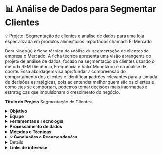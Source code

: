 # 📊  Análise de Dados para Segmentar Clientes 

💡 Projeto: Segmentação de clientes e análise de dados para uma loja especializada em produtos alimentícios importados chamada El Mercado

Bem-vindo(a) à ficha técnica da análise de segmentação de clientes da empresa o Mercado. A ficha técnica apresenta uma visão abrangente do projeto de análise de dados, focado na segmentação de clientes usando o método RFM (Recência, Frequência e Valor Monetário) e na análise de coorte. 
Essa abordagem visa aprofundar a compreensão do comportamento dos clientes e identificar padrões relevantes para a tomada de decisões estratégicas, pois ao entender melhor quem são os clientes e como eles se comportam, podemos tomar decisões mais informadas e estratégicas que impulsionam o crescimento do negócio.


**Título do Projeto**
Segmentação de Clientes


<details>
<summary><b>Objetivo</b></summary>
  
O objetivo deste projeto é realizar uma análise abrangente de segmentação de clientes, utilizando métricas essenciais como RFM (Recency, Frequency, Monetary) e análise de coorte. Através desta análise, busquei entender mais profundamente o comportamento dos  clientes, identificando padrões de compra, preferências e tendências. Esses insights são fundamentais para adaptar estratégias de marketing de forma precisa e eficaz, permitindo direcionar melhorias específicas para grupos de clientes de acordo com suas necessidades e características distintas.

Este projeto reveste-se de uma importância crucial para a loja o Mercado, especializada em produtos alimentícios importados, que enfrenta desafios constantes na compreensão das preferências mutáveis de seus clientes. A necessidade de fidelizar esses clientes é premente, e para superar esse desafio, a empresa busca identificar onde investir seus esforços. Portanto, esta análise é de grande relevância para orientar as estratégias de negócio e impulsionar o sucesso da empresa no mercado competitivo de alimentos importados.
</details>

<details>
<summary><b>Equipe</b></summary>

Trabalhei de forma independente neste projeto, assumindo todas as responsabilidades, desde o planejamento até a execução e análise dos resultados. Apesar de ser um projeto individual, busquei feedback de colegas e auxílio quando necessário, priorizando a entrega de qualidade. Mesmo atuando sozinha, reconheço a importância da aprendizagem colaborativa e valorizo as contribuições de outras colegas ao buscar insights e perspectivas externas e diferentes. A capacidade de gerenciar todas as etapas do projeto de forma independente me proporcionou um valioso aprendizado e desenvolvimento de habilidades em diversas áreas, desde análise de dados até comunicação eficaz, ao mesmo tempo em que pude perceber a importância da colaboração para enriquecer o resultado final.

</details>

<details>
<summary><b>Ferramentas e Tecnologia</b></summary>

Durante o desenvolvimento deste projeto, foram utilizadasferramentas e tecnologias para coleta, análise e visualização de dados. Algumas das principais incluem:

**Planilhas Eletrônicas (Spreadsheets):**

- Utilizei planilhas eletrônicas para importar, limpar e tratar os dados iniciais, realizar cálculos de métricas e manipulações além de criar variáveis, aplicar fórmulas e criar tabelas dinâmicas para análises de criação de gráficos e dashboard interativo através do filtro de segmentação.

**Looker Studio:**

- O Looker Studio foi a principal ferramenta de visualização e análise de dados utilizada neste projeto. Através do Looker, criei dashboards interativos e personalizados que permitiram explorar os dados de forma dinâmica e extrair insights valiosos para apresentação dos resultados das análises realizadas.


</details>


<details>
<summary><b>Processamento de dados</b></summary>


<details>
<summary><b>Obtenção de dados</b></summary>
  
Os dados dos clientes foram obtidos, através do google planilhas, realizei uma cópia e depois importei todos os dados para uma planilha onde seria feita a análise visando não apagar ou danificar a base de dados origem
Importei os dados para uma nova planilha de forma automatizada através da fórmula IMPORTRANGE, trouxe as 3 planilhas sendo: clientes, transacoes, e resumo compras inseri cada uma em abas diferentes para realizar o tratamento na base de dados.

</details>

<details>
<summary><b> Limpeza dos dados</b></summary>

Antes da análise, os dados passaram por um processo de limpeza para lidar com inconsistências, erros e valores ausentes, isso incluiu:

- **Remoção de registros duplicados**:  Identifiquei 9 valores duplicados na tabela resumo_compra**s** na coluna id_cliente, através da formatação condicional,  retirei os valores duplicados com a fórmula ARRAY E UNIQUE
- **Tratamento de valores ausentes (nulos):**  Para tratar valores ausentes na tabela de clientes, identifiquei 24 compradores sem informação de salário. Optei por preencher esses campos com a mediana dos salários existentes, a fim de manter a consistência na base de dados e evitar distorções na distribuição dos dados. Essa abordagem foi escolhida para garantir que a falta de informação não prejudicasse a análise futura, especialmente ao criar gráficos, onde a presença de valores ausentes poderia distorcer a representação visual dos dados. Para realizar esse tratamento, utilizei fórmulas como "contar vazio", "mediana" e "SE", combinadas com a função "colar valores", aplicando a mediana nos campos vazios e garantindo a integridade dos dados de salário.

Ao identificar na tabela de transações a presença de 7 compradores sem IDs, utilizei a função "contar vazio" para verificá-los. Neste contexto, decidi excluir esses registros, uma vez que não contribuiriam para o propósito da análise em questão. A exclusão desses registros sem IDs foi uma medida adotada para garantir a integridade e a precisão dos dados utilizados na análise das transações.
- **Inconsistências:** Identifiquei na base de dados a presença de 10 usuários que possuíam cadastro, mas não tinham registros de compras, o que foi considerado um outlier para o propósito da análise em questão. Optei por remover esses usuários das tabelas de resumo de compras e clientes, como uma medida para eliminar essa inconsistência e manter a integridade dos dados utilizados na análise. Essa abordagem foi considerada válida para corrigir o problema, uma vez que preservou a qualidade dos dados sem comprometer a análise. No entanto, esses clientes foram mantidos em uma base separada e não tratada, caso fossem necessários para referência futura. Os IDs dos clientes excluídos foram: 5376, 8475, 5555, 3955, 10749, 6862, 11110, 4931, 9931 e 11181. Essa ação foi realizada apenas na tabela de análise em que estava trabalhando, sem afetar a fonte original de dados.

Na base de clientes, identifiquei a presença de 3 clientes com idades de 122, 123 e 129 anos, valores consideravelmente elevados. Embora essas idades possam parecer improváveis, optei por mantê-las na análise. A decisão de reter esses registros se deve ao fato de que, apesar das idades incomuns, todas as outras informações desses clientes estão disponíveis e eles possuem histórico de compras, o que os torna relevantes para a análise. Além disso, considerei a possibilidade de que essas idades incomuns pudessem ser resultado de erros de preenchimento ou entrada de dados. No entanto, a idade em si não é um fator crítico que impactaria negativamente na análise em questão. Portanto, decidi manter esses registros para preservar a integridade e completude dos dados, garantindo que todas as informações relevantes fossem consideradas durante a análise.

Para unir as tabelas, utilizei as funções QUERY e PROCV para consolidar todas as informações em uma única tabela. Através da função QUERY, selecionei os dados relevantes de todas as tabelas e os organizei conforme necessário. Em seguida, utilizei a função PROCV para buscar informações adicionais de outras tabelas com base em chaves de identificação comuns, garantindo a integridade e a precisão dos dados consolidados. Essa abordagem permitiu criar uma visão unificada e coesa de todos os dados, facilitando a análise e a obtenção de insights significativos.

- **Criei tabelas dinâmicas para resumir dados em variáveis categóricas -** criei tabelas dinâmicas para condensar informações em variáveis categóricas relevantes, abrangendo aspectos como por exemplo nível de escolaridade predominante, estado civil, renda média anual dos clientes, número médio de filhos, média salarial por nível de educação e valor gasto por categoria, entre outros aspectos significativos. Essa abordagem permite uma análise mais precisa e acessível dos dados, proporcionando insights essenciais para tomadas de decisão estratégicas.

</details>

<details>
<summary><b> Transformação dos dados</b></summary>

Após a limpeza inicial, os dados foram transformados para realizar a  análise de segmentação de clientes. Isso pode incluir:

- **Tabelas dinâmicas e gráficos:** Na aba "Tabela Resumo", incluí tabelas dinâmicas que sintetizam as respostas às perguntas feitas sobre o perfil dos clientes. Além disso, criei gráficos para visualizar de forma clara e acessível informações como o nível de escolaridade predominante, estado civil, renda média anual dos clientes, número médio de filhos e média salarial por nível de educação, entre outros. Essas tabelas e gráficos proporcionam uma compreensão abrangente do perfil demográfico dos clientes, facilitando a identificação de padrões e tendências importantes para a estratégia de negócios.
- **Quartil:** Calculei os quartis para segmentar os clientes em grupos com base nas métricas RFM (Recency, Frequency, Monetary).ara isso, criei uma tabela auxiliar com a coluna "Posição Quartil", numerada de 1 a 4, e utilizei a fórmula do quartil para calcular a posição RFM. Esse processo gerou um número limite no intervalo de valores, que pude utilizar como pontuação para definir as classificações posteriormente. Essa abordagem possibilitou uma segmentação mais precisa dos clientes, permitindo uma análise mais detalhada de seus comportamentos e necessidades.
- **Cálculo das métricas RFM (Recency, Frequency, Monetary):** No cálculo das métricas RFM (Recency, Frequency, Monetary) para cada cliente, levei em consideração suas transações  passadas e calculei individualmente cada valor conforme descrito abaixo:

**Recência (R):** Determinei a recência com base na data da última transação do cliente em relação ao último dia de compra registrado na base de dados. Como a base de dados se estendia até 31/12/2022 e alguns clientes haviam realizado compras até o último dia disponível, utilizei a data fictícia de 01/01/2023 na fórmula. Essa abordagem garantiu que os clientes não fossem penalizados com uma recência excessiva devido à falta de registros mais recentes além do último dia da base de dados.

**Frequência (F):** No cálculo da frequência, utilizei a contagem de transações por cliente, utilizando a fórmula "Contar Se", a fim de determinar quantas compras cada cliente realizou desde sua data de cadastro. Essa abordagem proporcionou uma medida da frequência de compras de cada cliente ao longo do tempo, permitindo uma avaliação clara de seu engajamento e atividade dentro do período de análise.

**Monetário (M):** utilizei o total de compras de cada cliente para determinar quanto ele já gastou na empresa. Essa abordagem proporcionou uma medida direta do valor monetário que cada cliente contribuiu para o negócio, permitindo uma análise detalhada do seu comportamento de compra e do seu impacto financeiro.

Além disso, criei uma métrica de média entre frequência e monetário, considerando que essas duas métricas estão correlacionadas. Essa média proporcionou uma perspectiva mais abrangente sobre o comportamento dos clientes, permitindo uma análise mais detalhada sobre como essas métricas se relacionam e como influenciam o desempenho geral do cliente.


</details>

</details>

<details>
<summary><b> Métodos e Técnicas </b></summary>

Nesta fase, vou descrever as técnicas e metodologias utilizadas na análise de segmentação de clientes, destacando os métodos estatísticos empregados para extrair insights significativos dos dados

- **Segmentação de Clientes**
Utilizei a técnica RFM (Recency, Frequency, Monetary) para segmentar a base de clientes em grupos distintos com base em seu comportamento de compra
Os clientes foram classificados em diferentes segmentos com base na Recência de suas compras, na Frequência com que fazem compras e no valor Monetário gasto em suas transações/compras
- **Análise de Coorte**

Realizei uma análise de coorte para entender o comportamento de compra dos clientes ao longo do tempo

Agrupei os clientes com base no momento em que realizaram seu cadastro e sua primeira compra e analisei como seu comportamento de compra evoluiu ao longo dos meses

Essa análise me proporcionou insights sobre padrões de retenção de clientes e potenciais mudanças nas preferências de compra ao longo do tempo. Pude identificar quantos clientes efetuaram sua primeira compra no mês de cadastro e observar quando retornaram para fazer novas compras ou deixaram de comprar

- **Validação e Interpretação dos Resultados**

Validei os resultados da segmentação de clientes e análise de coorte utilizando técnicas estatísticas apropriadas (média, mediana e moda), e testes através de formulas se, para confirmar se aquele resultado  é verdadeiro ou não  com base em alguns parâmetros criados 

Com base nos dados fornecidos interpretei os insights obtidos à luz dos objetivos do negócio, identificando oportunidades de melhoria e ação com base nos resultados da análise

- **Visualização de Dados**

Utilizei  visualizações de dados , como gráficos de barra, coluna, linha, histogramas e mapas de calor, pizza, entre outros, para comunicar os resultados da análise de forma clara e acessível

As visualizações foram realizadas para destacar padrões e tendências nos dados com objetivo de facilitar a compreensão e interpretação dos gráficos, as visualizações foram criadas no Goolgle sheets e Looker Studio.


</details>

<details>
<summary><b>  💡 Conclusões e Recomendações </b></summary>
Após a análise, destaquei alguns pontos relevantes que podem trazer um retorno significativo para a empresa:

**Tendência de compra:** observando a série histórica o número de transações de 22.121 online e física identifiquei um aumento no intervalo do 2 º semestre de 2021 até o 1º semestre de 2022. Isso pode indicar uma mudança no comportamento dos clientes ou uma sazonalidade.

**Preferência por compras na loja física**: Cerca de 60% dos clientes  preferem comprar na loja física, especialmente os adultos com idade entre 30 e 59 anos e idosos com mais de 60 anos, cuja maioria compõe o público-alvo, e esse público tem uma tendência a não gostar muito do online preferem a loja física.

Por ser um publico com idade relativamente alta o consumo por produtos como vinho e carne se destacam , são produtos importados mais difíceis de ser encontrados por isso os clientes optam por por apreciar e valorizar esses produtos.

**Perfil demográfico dos clientes:** A maioria dos clientes são adultos (68%) e idosos (31%), , muitos dos quais possuem ensino superior completo ou pós-graduação, refletindo em um salário médio anual considerável de 52.181U$.Após pesquisar sobre o assunto descobri que geralmente o publico que tem mais estudo são os que geralmente tem maiores salários.

**Baixa adesão a campanha de marketing:** A campanha teve uma adesão de apenas 15% dos clientes, somente esse percentual de clientes responderam, Sugiro mudar a estratégia, oferecendo incentivos como descontos ou brindes para aumentar a participação.

**Segmentação RFM (Recência), (Frequência) e (Monetário):**  identifiquei o comportamento desses clientes com base em seu histórico de compra e minhas sugestões e análise foi:

**Maiores clientes em quantidade:** Para nossos maiores clientes em termos de quantidade o leal se destacou com 38% dos clientes classificados, esses clientes tem um bom gasto em produtos e frequência 

💡Sugestão para esse cliente: 
oferecer produtos de maior valor pois tendem a responder bem, e ter um bom gasto em produtos

a nossa outra maior classificação é o potencial leal que são clientes  recentes, que gastaram um bom valor e já compraram mais de uma vez 

💡Sugestão para esse cliente: 
podemos oferecer programas de fidelidade e promoções para engajar eles

**Representatividade:** Somando as duas classificações temos mais de 50% dos clientes sendo leal e potencial legal isso explica um pouco sobre o comportamento de compras

**Cliente em risco de perda:** Precisamos direcionar nossos esforços para os clientes que estão "Hibernando", ou seja, que não realizaram compras há muito tempo, e os "Prestes a Dormir", cuja recência, frequência e valor monetário estão abaixo da média. É crucial engajá-los para evitar a perda desses clientes. Além disso, os clientes em "Risco de Perda", que já gastaram consideravelmente e compraram com frequência, mas não realizam compras há algum tempo, precisam ser reconquistados**.**

A análise de coorte revela que muitos clientes se cadastram e até fazem compras inicialmente, mas acabam deixando de comprar. Isso evidencia um problema na retenção desses clientes, e para recuperá-los, precisamos implementar campanhas personalizadas. Essas campanhas podem incluir descontos especiais, programas de renovação com vantagens exclusivas, como notificações sobre novos produtos ou brindes para clientes com maior volume de compras, incentivando-os a voltar a comprar conosco e não buscar alternativas na concorrê**ncia.**

**Monetário: Observando o aspecto** monetário  é evidente que nossos clientes em destaque, classificados como "Leal" representam 67% do total, enquanto os em "Risco de Perda" representam 14%. O risco de perda têm um ticket médio em torno de $144 , em comparação com o ticket médio total de $122, isso demonstra que tanto o cliente leal quanto o risco de perda  são valiosos e vale a pena investir em estratégias de retenção personalizadas para mantê-los engajados e satisfeitos com nossos produtos.

💡Sugestão para esses clientes em aspectos monetários:  

Para garantir a retenção desses clientes em específico, é crucial implementar campanhas personalizadas e oferecer descontos especiais, com foco nos produtos que mais apreciam. Além disso, proporcionar um atendimento exclusivo pode fortalecer ainda mais o relacionamento com eles, aumentando sua fidelidade à marca.

Essa análise ressalta a importância de investir em estratégias voltadas para os aspectos demográficos, comportamentais, interesses, preferências e padrões de compra de nossos clientes, visando garantir sua retenção e, consequentemente, o sucesso do negócio

</details>

<details>

</details>

<details>
<summary><b> Links de interesse  </b></summary>

**Banco de dados:**  https://docs.google.com/spreadsheets/d/1r9GAy-2B8o06p4JHbUGv8DrOZKAPpgPwap0rBCR6yk8/edit?gid=1287610346#gid=1287610346

**Dashboard:** https://lookerstudio.google.com/u/1/reporting/6bb0e098-6fa4-46e3-b3bb-abd463a90ec7/page/wD3uD

</details>
